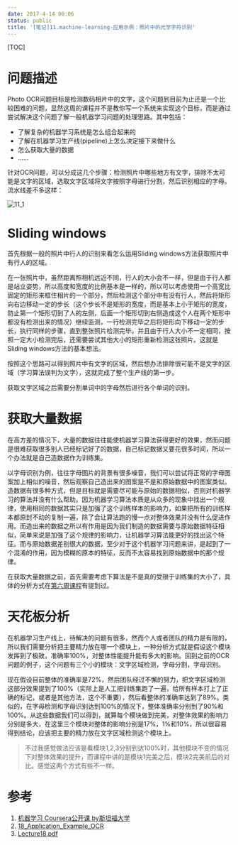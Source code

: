 ```yaml
---
date: 2017-4-14 00:06
status: public
title: '[笔记]11.machine-learning-应用示例：照片中的光学字符识别'
---
```


[TOC]

# 问题描述

Photo OCR问题目标是检测数码相片中的文字，这个问题到目前为止还是一个比较困难的问题，显然这周的课程并不是教你写一个系统来实现这个目标，而是通过尝试解决这个问题了解一般机器学习问题的处理思路。其中包括：
- 了解复杂的机器学习系统是怎么组合起来的
- 了解在机器学习生产线(pipeline)上怎么决定接下来做什么
- 怎么获取大量的数据
- ...... 

针对OCR问题，可以分成这几个步骤：检测照片中哪些地方有文字，排除不太可能是文字的区域，选取文字区域将文字按照字母进行分割，然后识别相应的字母。流水线差不多这样：

![11_1](http://7xrop1.com1.z0.glb.clouddn.com/others/machine-learning/11_1.png)

# Sliding windows

首先根据一般的照片中行人的识别来看怎么运用Sliding windows方法获取照片中有行人的区域。

在一张照片中，虽然距离照相机远近不同，行人的大小会不一样，但是由于行人都是站立姿势，所以高度和宽度的比例基本是一样的，所以可以考虑使用一个高宽比固定的矩形来框住相片的一个部分，然后检测这个部分中有没有行人，然后将矩形向右边移动一定的步长（这个步长不是矩形的宽度，而是基本上小于矩形的宽度，防止第一个矩形切到了人的左侧，后面一个矩形切到右侧造成这个人在两个矩形中都没有检测出来的情况）继续监测，一行检测完毕之后将矩形向下移动一定的步长，执行同样的步骤，直到整张照片检测完毕。并且由于行人大小不一定相同，按照一定大小检测完后，还需要尝试其他大小的矩形重新检测这张照片。这就是Sliding windows方法的基本想法。

按照这个思路可以得到照片中有文字的区域，然后想办法排除很可能不是文字的区域（学习算法误判为文字），这就完成了整个生产线的第一步。

获取文字区域之后需要分割单词中的字母然后进行各个单词的识别。

# 获取大量数据

在高方差的情况下，大量的数据往往能使机器学习算法获得更好的效果，然而问题是很难获取很多别人已经标记好了的数据，自己标记数据又要花很多时间，所以一个办法就是自己造数据作为训练集。

以字母识别为例，往往字母图片的背景有很多噪音，我们可以尝试将正常的字母图案加上相似的噪音，然后观察自己造出来的图案是不是和原始数据中的图案类似。造数据有很多种方式，但是目标就是需要尽可能与原始的数据相似，否则对机器学习的算法并没有什么帮助。因为机器学习算法本质是从众多的现象中找出一个规律，使用相同的数据其实只是加强了这个训练样本的影响力，如果把所有的训练样本都原封不动的复制一遍，除了会让算法跑的慢一点对整体效果并没有什么促进作用。而造出来的数据之所以有作用是因为我们制造的数据需要与原始数据特征相似，简单来说是加强了这个规律的影响力，让机器学习算法能更好的找出这个特征。而与原始数据差别很大的数据，至少对于这个机器学习问题来讲，是起到了一个混淆的作用，因为模糊的原本的特征，反而不太容易找到原始数据中的那个规律。

在获取大量数据之前，首先需要考虑下算法是不是真的受限于训练集的大小了，具体的分析方式在[第六周课程](http://junmo.farbox.com/post/ji-qi-xue-xi/-bi-ji-6.machine-learning-ying-yong-ji-qi-xue-xi-de-jian-yi)有提到过。

# 天花板分析

在机器学习生产线上，待解决的问题有很多，然而个人或者团队的精力是有限的，所以我们需要分析把主要精力放在哪一个模块上，一种分析方式就是假设这个模块发挥到了极致，准确率100%，对整体性能提升能有多大的影响。回到之前的OCR问题的例子，这个问题有三个小的模块：文字区域检测，字母分割，字母识别。

现在假设目前整体的准确率是72%，然后团队经过不懈的努力，把文字区域检测这部分效果提到了100%（实际上是人工把训练集跑了一遍，给所有样本打上了正确的标记，或者是其他方法，这个不重要），然后看整体的准确率达到了89%。类似的，在字母检测和字母识别达到100%的情况下，整体准确率分别到了90%和100%。从这些数据我们可以得到，就算每个模块做到完美，对整体效果的影响力分别是多大，在这里三个模块对整体的影响分别是17%，1%和10%，所以很容易得到结论，应该把主要的精力放在文字区域检测这个模块上。

> 不过我感觉做法应该是看模块1,2,3分别到达100%时，其他模块不变的情况下对整体效果的提升，而课程中讲的是模块1完美之后，模块2完美前后的对比。感觉这两个方式有些不一样。

# 参考

1. [机器学习 Coursera公开课 by斯坦福大学](https://www.coursera.org/learn/machine-learning/home)
2. [18_Application_Example_OCR](http://www.holehouse.org/mlclass/18_Application_Example_OCR.html)
3. [Lecture18.pdf](https://d3c33hcgiwev3.cloudfront.net/_cff4fea7eaf5ad373734488ae70dc3dd_Lecture18.pdf?Expires=1492214400&Signature=JRel3WA0Zm8a2vBYvo0hrpOYLPvcI~TN3LUCyEMx7EXz-eMi2UDmVvQ-hWRpq2cu2mEE4LG8Hwa3OyWCJEOyGiXBCbX~6X3-caVoOAgmeVjDF4zHcj8UidPLCx1JJ-N3xQPK9TL5tEfLDFTzNRXSgTKud9McvUk6jKBqYkxzGSI_&Key-Pair-Id=APKAJLTNE6QMUY6HBC5A)